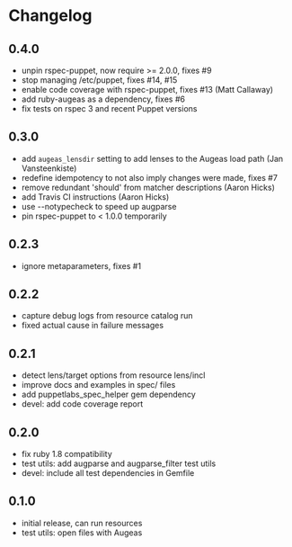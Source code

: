 # Changelog

## 0.4.0
* unpin rspec-puppet, now require >= 2.0.0, fixes #9
* stop managing /etc/puppet, fixes #14, #15
* enable code coverage with rspec-puppet, fixes #13 (Matt Callaway)
* add ruby-augeas as a dependency, fixes #6
* fix tests on rspec 3 and recent Puppet versions

## 0.3.0
* add `augeas_lensdir` setting to add lenses to the Augeas load path (Jan
  Vansteenkiste)
* redefine idempotency to not also imply changes were made, fixes #7
* remove redundant 'should' from matcher descriptions (Aaron Hicks)
* add Travis CI instructions (Aaron Hicks)
* use --notypecheck to speed up augparse
* pin rspec-puppet to < 1.0.0 temporarily

## 0.2.3
* ignore metaparameters, fixes #1

## 0.2.2
* capture debug logs from resource catalog run
* fixed actual cause in failure messages

## 0.2.1
* detect lens/target options from resource lens/incl
* improve docs and examples in spec/ files
* add puppetlabs_spec_helper gem dependency
* devel: add code coverage report

## 0.2.0
* fix ruby 1.8 compatibility
* test utils: add augparse and augparse_filter test utils
* devel: include all test dependencies in Gemfile

## 0.1.0
* initial release, can run resources
* test utils: open files with Augeas
